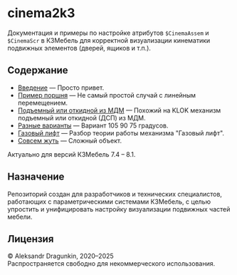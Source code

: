 # cinema2k3

Документация и примеры по настройке атрибутов `$CinemaAssem` и `$CinemaScr` в К3Мебель для корректной визуализации кинематики подвижных элементов (дверей, ящиков и т.п.).

## Содержание

- [Введение](000_Introduction.MD) — Просто привет.
- [Пример поршня](001_Cinema.MD) — Не самый простой случай с линейным перемещением.
- [Подъемный или откидной из МДМ](002_Cinema.MD) — Похожий на KLOK механизм подъемный или откидной (ДСП) из МДМ.
- [Разные варианты](003_Cinema.MD) — Вариант 105 90 75 градусов.
- [Газовый лифт](004_Cinema.MD) — Разбор теории работы механизма "Газовый лифт".
- [Совсем жуть](005_Cinema.MD) — Сложный объект.

Актуально для версий К3Мебель 7.4 – 8.1.

## Назначение

Репозиторий создан для разработчиков и технических специалистов, работающих с параметрическими системами К3Мебель, с целью упростить и унифицировать настройку визуализации подвижных частей мебели.

## Лицензия

© Aleksandr Dragunkin, 2020–2025  
Распространяется свободно для некоммерческого использования.
